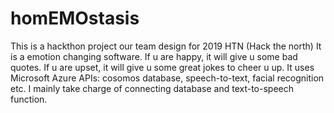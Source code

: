 # homEMOstasis
This is a hackthon project our team design for 2019 HTN (Hack the north)
It is a emotion changing software. If u are happy, it will give u some bad quotes. If u are upset, it will give u some great jokes to cheer u up.
It uses Microsoft Azure APIs: cosomos database, speech-to-text, facial recognition etc. 
I mainly take charge of connecting database and text-to-speech function. 

